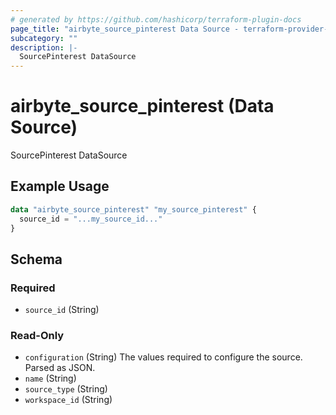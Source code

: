 ```yaml
---
# generated by https://github.com/hashicorp/terraform-plugin-docs
page_title: "airbyte_source_pinterest Data Source - terraform-provider-airbyte"
subcategory: ""
description: |-
  SourcePinterest DataSource
---
```


# airbyte_source_pinterest (Data Source)

SourcePinterest DataSource

## Example Usage

```terraform
data "airbyte_source_pinterest" "my_source_pinterest" {
  source_id = "...my_source_id..."
}
```

<!-- schema generated by tfplugindocs -->
## Schema

### Required

- `source_id` (String)

### Read-Only

- `configuration` (String) The values required to configure the source. Parsed as JSON.
- `name` (String)
- `source_type` (String)
- `workspace_id` (String)
